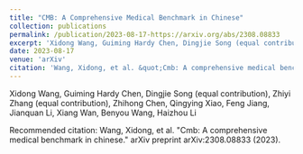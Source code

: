 ```yaml
---
title: "CMB: A Comprehensive Medical Benchmark in Chinese"
collection: publications
permalink: /publication/2023-08-17-https://arxiv.org/abs/2308.08833
excerpt: 'Xidong Wang, Guiming Hardy Chen, Dingjie Song (equal contribution), Zhiyi Zhang (equal contribution), Zhihong Chen, Qingying Xiao, Feng Jiang, Jianquan Li, Xiang Wan, Benyou Wang, Haizhou Li'
date: 2023-08-17
venue: 'arXiv'
citation: 'Wang, Xidong, et al. &quot;Cmb: A comprehensive medical benchmark in chinese.&quot; arXiv preprint arXiv:2308.08833 (2023).'
---
```

Xidong Wang, Guiming Hardy Chen, Dingjie Song (equal contribution), Zhiyi Zhang (equal contribution), Zhihong Chen, Qingying Xiao, Feng Jiang, Jianquan Li, Xiang Wan, Benyou Wang, Haizhou Li

Recommended citation: Wang, Xidong, et al. "Cmb: A comprehensive medical benchmark in chinese." arXiv preprint arXiv:2308.08833 (2023).